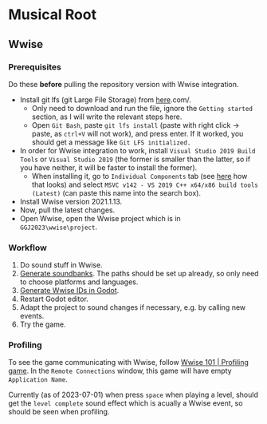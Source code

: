 # Musical Root

## Wwise

### Prerequisites

Do these **before** pulling the repository version with Wwise integration.

* Install git lfs (git Large File Storage) from [here](https://git-lfs).com/.
  * Only need to download and run the file, ignore the `Getting started` section, as I will write the relevant steps here.
  * Open `Git Bash`, paste `git lfs install` (paste with right click -> paste, as `ctrl+V` will not work), and press enter. If it worked, you should get a message like `Git LFS initialized.`
* In order for Wwise integration to work, install `Visual Studio 2019 Build Tools` or `Visual Studio 2019` (the former is smaller than the latter, so if you have neither, it will be faster to install the former).
  * When installing it, go to `Individual Components` tab (see [here](https://learn.microsoft.com/en-us/visualstudio/install/modify-visual-studio?view=vs-2022#change-workloads-or-individual-components) how that looks) and select `MSVC v142 - VS 2019 C++ x64/x86 build tools (Latest)` (can paste this name into the search box).
* Install Wwise version 2021.1.13.
* Now, pull the latest changes.
* Open Wwise, open the Wwise project which is in `GGJ2023\wwise\project`.

### Workflow

1. Do sound stuff in Wwise.
2. [Generate soundbanks](https://www.audiokinetic.com/en/library/edge/?source=Help&id=generating_soundbanks_for_project). The paths should be set up already, so only need to choose platforms and languages.
3. [Generate Wwise IDs in Godot](https://github.com/alessandrofama/wwise-godot-integration/wiki/Getting-Started#3-generating-the-wwise-ids-in-godot).
4. Restart Godot editor.
5. Adapt the project to sound changes if necessary, e.g. by calling new events.
6. Try the game.

### Profiling

To see the game communicating with Wwise, follow [Wwise 101 | Profiling game](https://www.audiokinetic.com/en/courses/wwise101/?source=wwise101&id=profiling_game#read). In the `Remote Connections` window, this game will have empty `Application Name`.

Currently (as of 2023-07-01) when press `space` when playing a level, should get the `level complete` sound effect which is acually a Wwise event, so should be seen when profiling.
